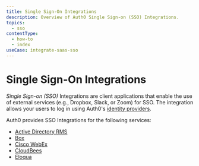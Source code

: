 ```yaml
---
title: Single Sign-On Integrations
description: Overview of Auth0 Single Sign-on (SSO) Integrations.
topics:
  - sso
contentType:
  - how-to
  - index
useCase: integrate-saas-sso
---
```


# Single Sign-On Integrations

<dfn data-key="single-sign-on">Single Sign-on (SSO)</dfn> Integrations are client applications that enable the use of external services (e.g., Dropbox, Slack, or Zoom) for SSO. The integration allows your users to log in using Auth0's [identity providers](/identityproviders).

Auth0 provides SSO Integrations for the following services:

- [Active Directory RMS](/integrations/sso/ad-rms_new)
- [Box](/integrations/sso/box_new)
- [Cisco WebEx](/integrations/sso/cisco-webex_new)
- [CloudBees](/integrations/sso/cloudbees_new)
- [Eloqua](/integrations/sso/eloqua_new)
